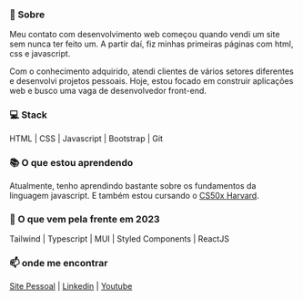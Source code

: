 ### 👋 Sobre 

Meu contato com desenvolvimento web começou quando vendi um site sem nunca ter feito um. A partir daí, fiz minhas primeiras páginas com html, css e javascript. 

Com o conhecimento adquirido, atendi clientes de vários setores diferentes e desenvolvi projetos pessoais. Hoje, estou focado em construir aplicações web e busco uma vaga de desenvolvedor front-end.

### 💻 Stack
HTML | CSS | Javascript | Bootstrap | Git

### 📚 O que estou aprendendo
Atualmente, tenho aprendindo bastante sobre os fundamentos da linguagem javascript. E também estou cursando o [CS50x Harvard](https://pll.harvard.edu/course/cs50-introduction-computer-science).

### 🚀 O que vem pela frente em 2023
Tailwind | Typescript | MUI | Styled Components | ReactJS

### 📫 onde me encontrar 

[Site Pessoal](https://aecioneto.com.br/) |
[Linkedin](https://linkedin.com/in/aecio-neto) |
[Youtube](https://www.youtube.com/channel/UCwZvlGDcLmzXmsSOtM3lT3g)

<!--
**aecio-neto/aecio-neto** is a ✨ _special_ ✨ repository because its `README.md` (this file) appears on your GitHub profile.

Here are some ideas to get you started:

- 🔭 I’m currently working on ...
- 🌱 I’m currently learning ...
- 👯 I’m looking to collaborate on ...
- 🤔 I’m looking for help with ...
- 💬 Ask me about ...
- 📫 How to reach me: ...
- 😄 Pronouns: ...
- ⚡ Fun fact: ...
-->
